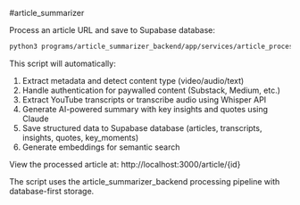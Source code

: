 #article_summarizer

Process an article URL and save to Supabase database:

```bash
python3 programs/article_summarizer_backend/app/services/article_processor.py "$ARGUMENTS"
```

This script will automatically:
1. Extract metadata and detect content type (video/audio/text)
2. Handle authentication for paywalled content (Substack, Medium, etc.)
3. Extract YouTube transcripts or transcribe audio using Whisper API
4. Generate AI-powered summary with key insights and quotes using Claude
5. Save structured data to Supabase database (articles, transcripts, insights, quotes, key_moments)
6. Generate embeddings for semantic search

View the processed article at: http://localhost:3000/article/{id}

The script uses the article_summarizer_backend processing pipeline with database-first storage.
